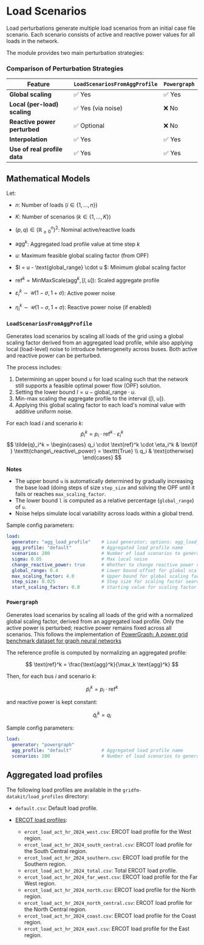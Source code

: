 # Load Scenarios


Load perturbations generate multiple load scenarios from an initial case file scenario. Each scenario consists of active and reactive power values for all loads in the network.




The module provides two main perturbation strategies:

### Comparison of Perturbation Strategies


<div class="center-table" markdown>

| Feature                      | `LoadScenariosFromAggProfile` | `Powergraph`                   |
|-----------------------------|-------------------------------|-------------------------------|
| **Global scaling**          | ✅ Yes                        | ✅ Yes                        |
| **Local (per-load) scaling**| ✅ Yes (via noise)            | ❌ No                         |
| **Reactive power perturbed**| ✅ Optional                   | ❌ No                         |
| **Interpolation**           | ✅ Yes                        | ✅ Yes                        |
| **Use of real profile data**| ✅ Yes                        | ✅ Yes                        |

</div>

## Mathematical Models

Let:

- $n$: Number of loads ($i \in \{1, \dots, n\}$)

- $K$: Number of scenarios ($k \in \{1, \dots, K\}$)

- $(p, q) \in (\mathbb{R}_{\geq 0}^n)^2$: Nominal active/reactive loads

- $\text{agg}^k$: Aggregated load profile value at time step $k$

- $u$: Maximum feasible global scaling factor (from OPF)

- $l = u - \text{global\_range} \cdot u $: Minimum global scaling factor

- $\text{ref}^k = \text{MinMaxScale}(\text{agg}^k, [l, u])$: Scaled aggregate profile

- $\varepsilon_i^k \sim \mathcal{U}(1 - \sigma, 1 + \sigma)$: Active power noise

- $\eta_i^k \sim \mathcal{U}(1 - \sigma, 1 + \sigma)$: Reactive power noise (if enabled)



### `LoadScenariosFromAggProfile`

Generates load scenarios by scaling all loads of the grid using a global scaling factor derived from an aggregated load profile, while also applying local (load-level) noise to introduce heterogeneity across buses. Both active and reactive power can be perturbed.

The process includes:

1. Determining an upper bound $u$ for load scaling such that the network still
    supports a feasible optimal power flow (OPF) solution.
2. Setting the lower bound $l = u - \text{global\_range} \cdot u$.
3. Min-max scaling the aggregate profile to the interval \([l, u]\).
4. Applying this global scaling factor to each load's nominal value with additive uniform noise.


For each load $i$ and scenario $k$:
$$
\tilde{p}_i^k = p_i \cdot \text{ref}^k \cdot \varepsilon_i^k
$$
$$
\tilde{q}_i^k =
\begin{cases}
q_i \cdot \text{ref}^k \cdot \eta_i^k & \text{if } \texttt{change\_reactive\_power} = \texttt{True} \\
q_i & \text{otherwise}
\end{cases}
$$

**Notes**
- The upper bound `u` is automatically determined by gradually increasing the base load (doing steps of size `step_size` and solving the OPF until it fails or reaches `max_scaling_factor`.
- The lower bound `l` is computed as a relative percentage (`global_range`) of `u`.
- Noise helps simulate local variability across loads within a global trend.

Sample config parameters:

```yaml
load:
  generator: "agg_load_profile"    # Load generator; options: agg_load_profile, powergraph
  agg_profile: "default"           # Aggregated load profile name
  scenarios: 200                   # Number of load scenarios to generate
  sigma: 0.05                      # Max local noise
  change_reactive_power: true      # Whether to change reactive power values
  global_range: 0.4                # Lower bound offset for global scaling factor
  max_scaling_factor: 4.0          # Upper bound for global scaling factor
  step_size: 0.025                 # Step size for scaling factor search
  start_scaling_factor: 0.8        # Starting value for scaling factor
```



### `Powergraph`
Generates load scenarios by scaling all loads of the grid with a normalized global scaling factor, derived from an aggregated load profile. Only the active power is perturbed; reactive power remains fixed across all scenarios. This follows the implementation of [PowerGraph: A power grid benchmark dataset for graph neural networks](https://arxiv.org/abs/2402.02827)


The reference profile is computed by normalizing an aggregated profile:

$$
\text{ref}^k = \frac{\text{agg}^k}{\max_k \text{agg}^k}
$$

Then, for each bus $i$ and scenario $k$:

$$
\tilde{p}_i^k = p_i \cdot \text{ref}^k
$$

and reactive power is kept constant:

$$
\tilde{q}_i^k = q_i
$$

Sample config parameters:

```yaml
load:
  generator: "powergraph"
  agg_profile: "default"           # Aggregated load profile name
  scenarios: 200                   # Number of load scenarios to generate
```

## Aggregated load profiles

The following load profiles are available in the `gridfm-datakit/load_profiles` directory:

- `default.csv`: Default load profile.

- [ERCOT load profiles](https://www.eia.gov/electricity/wholesalemarkets/data.php?rto=ercot):

    - `ercot_load_act_hr_2024_west.csv`: ERCOT load profile for the West region.
    - `ercot_load_act_hr_2024_south_central.csv`: ERCOT load profile for the South Central region.
    - `ercot_load_act_hr_2024_southern.csv`: ERCOT load profile for the Southern region.
    - `ercot_load_act_hr_2024_total.csv`: Total ERCOT load profile.
    - `ercot_load_act_hr_2024_far_west.csv`: ERCOT load profile for the Far West region.
    - `ercot_load_act_hr_2024_north.csv`: ERCOT load profile for the North region.
    - `ercot_load_act_hr_2024_north_central.csv`: ERCOT load profile for the North Central region.
    - `ercot_load_act_hr_2024_coast.csv`: ERCOT load profile for the Coast region.
    - `ercot_load_act_hr_2024_east.csv`: ERCOT load profile for the East region.
